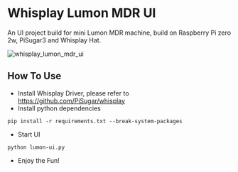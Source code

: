 # Whisplay Lumon MDR UI

An UI project build for mini Lumon MDR machine, build on Raspberry Pi zero 2w, PiSugar3 and Whisplay Hat.

![whisplay_lumon_mdr_ui](https://github.com/PiSugar/whisplay-lumon-mdr-ui/blob/main/mdr_demo.gif?raw=true)

## How To Use

* Install Whisplay Driver, please refer to https://github.com/PiSugar/whisplay
* Install python dependencies
```shell
pip install -r requirements.txt --break-system-packages
```
* Start UI
```shell
python lumon-ui.py
```
* Enjoy the Fun!

